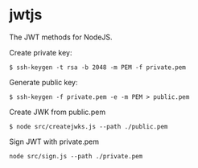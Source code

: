 # jwtjs
The JWT methods for NodeJS.

Create private key:
```console
$ ssh-keygen -t rsa -b 2048 -m PEM -f private.pem
```

Generate public key:
```console
$ ssh-keygen -f private.pem -e -m PEM > public.pem
```

Create JWK from public.pem
```console
$ node src/createjwks.js --path ./public.pem
```

Sign JWT with private.pem
```console
node src/sign.js --path ./private.pem
```